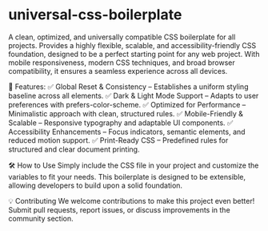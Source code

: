 # universal-css-boilerplate
A clean, optimized, and universally compatible CSS boilerplate for all projects.
Provides a highly flexible, scalable, and accessibility-friendly CSS foundation, designed to be a perfect starting point for any web project. With mobile responsiveness, modern CSS techniques, and broad browser compatibility, it ensures a seamless experience across all devices.

🚀 Features:
✅ Global Reset & Consistency – Establishes a uniform styling baseline across all elements. ✅ Dark & Light Mode Support – Adapts to user preferences with prefers-color-scheme. ✅ Optimized for Performance – Minimalistic approach with clean, structured rules. ✅ Mobile-Friendly & Scalable – Responsive typography and adaptable UI components. ✅ Accessibility Enhancements – Focus indicators, semantic elements, and reduced motion support. ✅ Print-Ready CSS – Predefined rules for structured and clear document printing.

🛠 How to Use
Simply include the CSS file in your project and customize the variables to fit your needs. This boilerplate is designed to be extensible, allowing developers to build upon a solid foundation.

💡 Contributing
We welcome contributions to make this project even better! Submit pull requests, report issues, or discuss improvements in the community section.
